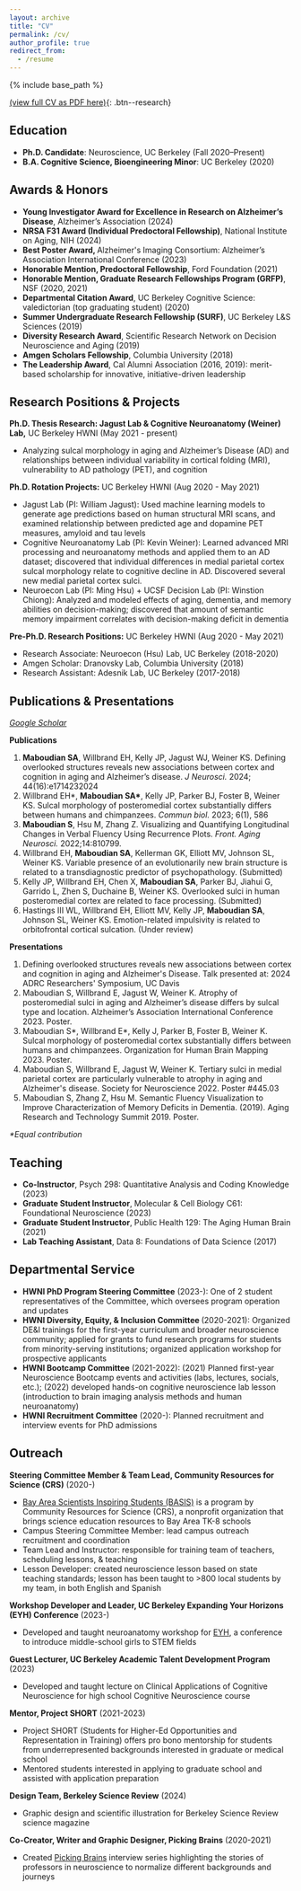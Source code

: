 ```yaml
---
layout: archive
title: "CV"
permalink: /cv/
author_profile: true
redirect_from:
  - /resume
---
```


{% include base_path %}

[(view full CV as PDF here)](https://drive.google.com/file/d/1na3Jir-AWcpODSBP5e0sf-ay2BRku7Ap/view?usp=sharing){: .btn--research}
<h2>Education</h2>
<ul>
        <li><b>Ph.D. Candidate</b>: Neuroscience, UC Berkeley (Fall 2020–Present)</li>
        <li><b>B.A. Cognitive Science, Bioengineering Minor</b>: UC Berkeley (2020)</li></ul>

<h2>Awards &amp; Honors</h2>
<ul>
        <li><b>Young Investigator Award for Excellence in Research on Alzheimer’s Disease</b>, Alzheimer’s Association (2024)</li>
        <li><b>NRSA F31 Award (Individual Predoctoral Fellowship)</b>, National Institute on Aging, NIH (2024)</li>
        <li><b>Best Poster Award, </b> Alzheimer's Imaging Consortium: Alzheimer’s Association International Conference (2023)</li>
        <li><b>Honorable Mention, Predoctoral Fellowship</b>, Ford Foundation (2021)</li>
        <li><b>Honorable Mention, Graduate Research Fellowships Program (GRFP)</b>, NSF (2020, 2021)</li>
        <li><b>Departmental Citation Award</b>, UC Berkeley Cognitive Science: valedictorian (top graduating student) (2020)</li>
        <li><b>Summer Undergraduate Research Fellowship (SURF)</b>, UC Berkeley L&S Sciences (2019)</li>
        <li><b>Diversity Research Award</b>, Scientific Research Network on Decision Neuroscience and Aging (2019)</li>
        <li><b>Amgen Scholars Fellowship</b>, Columbia University (2018)</li>
        <li><b>The Leadership Award</b>, Cal Alumni Association (2016, 2019): merit-based scholarship for innovative, initiative-driven leadership</li>
    </ul>


<h2>Research Positions & Projects</h2>
<p><b>Ph.D. Thesis Research: Jagust Lab & Cognitive Neuroanatomy (Weiner) Lab,</b> UC Berkeley HWNI (May 2021 - present)
      <ul>
        <li>Analyzing sulcal morphology in aging and Alzheimer’s Disease (AD) and relationships between individual variability in cortical folding (MRI), vulnerability to AD pathology (PET), and cognition</li>
      </ul></p>

  <p><b>Ph.D. Rotation Projects:</b> UC Berkeley HWNI (Aug 2020 - May 2021)
      <ul>
        <li>Jagust Lab (PI: William Jagust): Used machine learning models to generate age predictions based on human structural MRI scans, and examined relationship between predicted age and dopamine PET measures, amyloid and tau levels</li>
        <li>Cognitive Neuroanatomy Lab (PI: Kevin Weiner): Learned advanced MRI processing and neuroanatomy methods and applied them to an AD dataset; discovered that individual differences in medial parietal cortex sulcal morphology relate to cognitive decline in AD. Discovered several new medial parietal cortex sulci.</li>
        <li>Neuroecon Lab (PI: Ming Hsu) + UCSF Decision Lab (PI: Winstion Chiong): Analyzed and modeled effects of aging, dementia, and memory abilities on decision-making; discovered that amount of semantic memory impairment correlates with decision-making deficit in dementia</li>
      </ul></p>

<p><b>Pre-Ph.D. Research Positions:</b> UC Berkeley HWNI (Aug 2020 - May 2021)</p>
<ul>
  <li>Research Associate: Neuroecon (Hsu) Lab, UC Berkeley (2018-2020)</li>
  <li>Amgen Scholar: Dranovsky Lab, Columbia University (2018)</li>
  <li>Research Assistant: Adesnik Lab, UC Berkeley (2017-2018)</li>
</ul>



<h2>Publications &amp; Presentations</h2>
  <p><a href="https://scholar.google.com/citations?hl=en&user=9jjZDs4AAAAJ"><i>Google Scholar</i></a></p>

<p><b>Publications</b></p>
  <ol>
	    <li><b>Maboudian SA</b>, Willbrand EH, Kelly JP, Jagust WJ, Weiner KS. Defining overlooked structures reveals new associations between cortex and cognition in aging and Alzheimer’s disease. <i>J Neurosci.</i> 2024; 44(16):e1714232024</li>
	    <li>Willbrand EH*, <b>Maboudian SA*</b>, Kelly JP, Parker BJ, Foster B, Weiner KS. Sulcal morphology of posteromedial cortex substantially differs between humans and chimpanzees. <i>Commun biol.</i> 2023; 6(1), 586</li>
	    <li><b>Maboudian S</b>, Hsu M, Zhang Z. Visualizing and Quantifying Longitudinal Changes in Verbal Fluency Using Recurrence Plots. <i>Front. Aging Neurosci.</i> 2022;14:810799.</li>
	    <li>Willbrand EH, <b>Maboudian SA</b>, Kellerman GK, Elliott MV, Johnson SL, Weiner KS. Variable presence of an evolutionarily new brain structure is related to a transdiagnostic predictor of psychopathology. (Submitted)</li>
	    <li>Kelly JP, Willbrand EH, Chen X, <b>Maboudian SA</b>, Parker BJ, Jiahui G, Garrido L, Zhen S, Duchaine B, Weiner KS. Overlooked sulci in human posteromedial cortex are related to face processing. (Submitted)</li>
	    <li>Hastings III WL, Willbrand EH, Elliott MV, Kelly JP, <b>Maboudian SA</b>, Johnson SL, Weiner KS. Emotion-related impulsivity is related to orbitofrontal cortical sulcation. (Under review)</li>
    </ol>
  
<p><b>Presentations</b></p>
  <ol>
	    <li>Defining overlooked structures reveals new associations between cortex and cognition in aging and Alzheimer's Disease. Talk presented at: 2024 ADRC Researchers' Symposium, UC Davis</li>
	    <li>Maboudian S, Willbrand E, Jagust W, Weiner K. Atrophy of posteromedial sulci in aging and Alzheimer’s disease differs by sulcal type and location. Alzheimer’s Association International Conference 2023. Poster.</li>
	    <li>Maboudian S*, Willbrand E*, Kelly J, Parker B, Foster B, Weiner K. Sulcal morphology of posteromedial cortex substantially differs between humans and chimpanzees. Organization for Human Brain Mapping 2023. Poster.</li>
	    <li>Maboudian S, Willbrand E, Jagust W, Weiner K. Tertiary sulci in medial parietal cortex are particularly vulnerable to atrophy in aging and Alzheimer's disease. Society for Neuroscience 2022. Poster #445.03</li>
	    <li>Maboudian S, Zhang Z, Hsu M. Semantic Fluency Visualization to Improve Characterization of Memory Deficits in Dementia. (2019). Aging Research and Technology Summit 2019. Poster.</li>
    </ol>
  <p><i>*Equal contribution</i></p>



<h2>Teaching</h2>
  <ul>
    <li><b>Co-Instructor</b>, Psych 298: Quantitative Analysis and Coding Knowledge (2023) </li>
    <li><b>Graduate Student Instructor</b>, Molecular & Cell Biology C61: Foundational Neuroscience (2023) </li>
    <li><b>Graduate Student Instructor</b>, Public Health 129: The Aging Human Brain (2021) </li>
    <li><b>Lab Teaching Assistant</b>, Data 8: Foundations of Data Science (2017) </li>
  </ul>
    

<h2>Departmental Service</h2>
  <ul>
    <li><b>HWNI PhD Program Steering Committee</b> (2023-): One of 2 student representatives of the Committee, which oversees program operation and updates</li>
    <li><b>HWNI Diversity, Equity, & Inclusion Committee </b> (2020-2021): Organized DE&I trainings for the first-year curriculum and broader neuroscience community; applied for grants to fund research programs for students from minority-serving institutions; organized application workshop for prospective applicants</li>
    <li><b>HWNI Bootcamp Committee</b> (2021-2022): (2021) Planned first-year Neuroscience Bootcamp events and activities (labs, lectures, socials, etc.); (2022) developed hands-on cognitive neuroscience lab lesson (introduction to brain imaging analysis methods and human neuroanatomy)</li>
    <li><b>HWNI Recruitment Committee</b> (2020-): Planned recruitment and interview events for PhD admissions</li>
  </ul>


<h2>Outreach</h2>
<p><b>Steering Committee Member & Team Lead, Community Resources for Science (CRS)</b> (2020-)
  <ul>
        <li><a href="https://www.crscience.org/educators/BASIS">Bay Area Scientists Inspiring Students (BASIS)</a> is a program by Community Resources for Science (CRS), a nonprofit organization that brings science education resources to Bay Area TK-8 schools</li>
	<li>Campus Steering Committee Member: lead campus outreach recruitment and coordination</li>
        <li>Team Lead and Instructor: responsible for training team of teachers, scheduling lessons, & teaching</li>
        <li>Lesson Developer: created neuroscience lesson based on state teaching standards; lesson has been taught to >800 local students by my team, in both English and Spanish</li>
  </ul></p>

<p><b>Workshop Developer and Leader, UC Berkeley Expanding Your Horizons (EYH) Conference</b> (2023-)
  <ul>
        <li>Developed and taught neuroanatomy workshop for <a href="https://eyh.berkeley.edu/">EYH</a>, a conference to introduce middle-school girls to STEM fields</li>
  </ul></p>	    
    
<p><b>Guest Lecturer, UC Berkeley Academic Talent Development Program</b> (2023)</p>
  <ul>
        <li>Developed and taught lecture on Clinical Applications of Cognitive Neuroscience for high school Cognitive Neuroscience course</li>
  </ul>
	    
<p><b>Mentor, Project SHORT</b> (2021-2023) 
  <ul>
        <li>Project SHORT (Students for Higher-Ed Opportunities and Representation in Training) offers pro bono mentorship for students from underrepresented backgrounds interested in graduate or medical school</li>
        <li>Mentored students interested in applying to graduate school and assisted with application preparation</li>
  </ul></p> 

<p><b>Design Team, Berkeley Science Review</b> (2024)</p>
  <ul>
        <li>Graphic design and scientific illustration for Berkeley Science Review science magazine</li>
  </ul>
  
<p><b>Co-Creator, Writer and Graphic Designer, Picking Brains</b> (2020-2021)
  <ul>
        <li>Created <a href="https://pickingbrains.github.io/">Picking Brains</a> interview series highlighting the stories of professors in neuroscience to normalize different backgrounds and journeys </li>
  </ul></p> 



